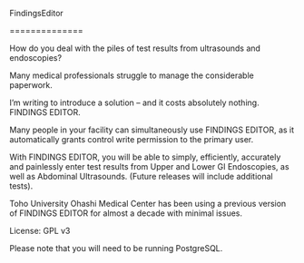 FindingsEditor
==============

How do you deal with the piles of test results from ultrasounds and endoscopies?
Many medical professionals struggle to manage the considerable paperwork.
I’m writing to introduce a solution – and it costs absolutely nothing. FINDINGS EDITOR.
Many people in your facility can simultaneously use FINDINGS EDITOR, as it automatically grants control write permission to the primary user.
With FINDINGS EDITOR, you will be able to simply, efficiently, accurately and painlessly enter test results from Upper and Lower GI Endoscopies, as well as Abdominal Ultrasounds. (Future releases will include additional tests).
Toho University Ohashi Medical Center has been using a previous version of FINDINGS EDITOR for almost a decade with minimal issues.

License: GPL v3

Please note that you will need to be running PostgreSQL.
